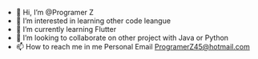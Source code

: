 - 👋 Hi, I’m @Programer Z
- 👀 I’m interested in learning other code leangue 
- 🌱 I’m currently learning Flutter
- 💞️ I’m looking to collaborate on other project with Java or Python
- 📫 How to reach me in me Personal Email ProgramerZ45@hotmail.com

<!---
H4jim3Saik/H4jim3Saik is a ✨ special ✨ repository because its `README.md` (this file) appears on your GitHub profile.
You can click the Preview link to take a look at your changes.
--->
